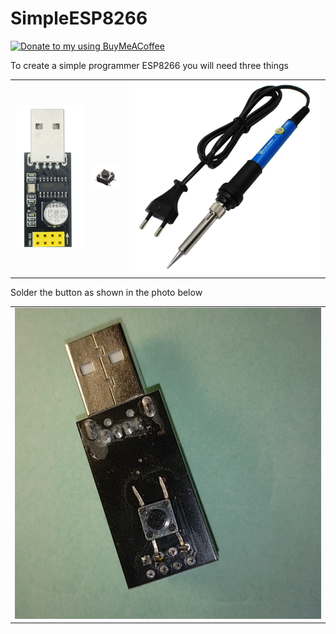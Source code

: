 # SimpleESP8266
<a href="https://www.buymeacoffee.com/fenenkoG" title="Donate to my using BuyMeACoffee"><img src="https://cdn.buymeacoffee.com/buttons/v2/default-yellow.png" alt="Donate to my  using BuyMeACoffee" style="height: 50px !important;width: 181px !important;" ></a>

To create a simple programmer ESP8266 you will need three things
<table>
  <tr>
    <td align="center"><a ><img src="https://github.com/fenenko/SimpleESP8266/blob/main/1.png"></a></td>
    <td align="center"><a ><img src="https://github.com/fenenko/SimpleESP8266/blob/main/2.png"></a></td>
    <td align="center"><a ><img src="https://github.com/fenenko/SimpleESP8266/blob/main/3.jpg"></a></td>
  </tr> 
</table>
Solder the button as shown in the photo below
<table>
  <tr>
    <td align="center"><a ><img src="https://github.com/fenenko/SimpleESP8266/blob/main/4.jpg"></a></td>
   
  </tr> 
</table>




